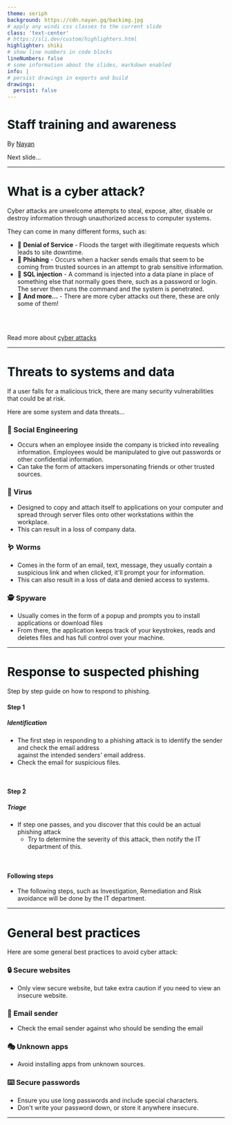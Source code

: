 ```yaml
---
theme: seriph
background: https://cdn.nayan.gq/backimg.jpg
# apply any windi css classes to the current slide
class: 'text-center'
# https://sli.dev/custom/highlighters.html
highlighter: shiki
# show line numbers in code blocks
lineNumbers: false
# some information about the slides, markdown enabled
info: |
# persist drawings in exports and build
drawings:
  persist: false
---
```


# Staff training and awareness

By [Nayan](https://nayanpatel.net)

<div class="pt-12">
  <span @click="$slidev.nav.next" class="px-2 py-1 rounded cursor-pointer" hover="bg-white bg-opacity-10">
    Next slide... <carbon:arrow-right class="inline"/>
  </span>
</div>

<div class="abs-br m-6 flex gap-2">
  <a href="N/A" target="_blank" alt="GitHub"
    class="text-xl icon-btn opacity-50 !border-none !hover:text-white">
    <carbon-logo-github />
  </a>
</div>

---

# What is a cyber attack? <Description />


Cyber attacks are unwelcome attempts to steal, expose, alter, disable or destroy information through unauthorized access to computer systems. <br>

<div class="grid grid-cols-1">

They can come in many different forms, such as:

- 🚫 **Denial of Service** - Floods the target with illegitimate requests which leads to site downtime.
- 🎣 **Phishing** - Occurs when a hacker sends emails that seem to be coming from trusted sources in an attempt to grab sensitive information.
- 💉 **SQL injection** - A command is injected into a data plane in place of something else that normally goes there, such as a password or login. The server then runs the command and the system is penetrated.
- 💬 **And more...** - There are more cyber attacks out there, these are only some of them!



<br>
<br>

Read more about [cyber attacks](https://notes.nayanpatel.net)

</div>

<style>
h1 {
  background-color: #2B90B6;
  background-image: linear-gradient(45deg, #4EC5D4 10%, #146b8c 20%);
  background-size: 100%;
  -webkit-background-clip: text;
  -moz-background-clip: text;
  -moz-text-fill-color: transparent;
}
</style>

---

# Threats to systems and data <MarkerCore />

If a user falls for a malicious trick, there are many security vulnerabilities that could be at risk. <br>

Here are some system and data threats...

<div class="grid grid-cols-2 gap-x-2"><div>

<div v-click>

### 👷 Social Engineering

- Occurs when an employee inside the company is tricked into revealing information. Employees would be manipulated to give out passwords or other confidential information. 
- Can take the form of attackers impersonating friends or other trusted sources. 

</div>

<div v-click>

### 🦠 Virus

- Designed to copy and attach itself to applications on your computer and spread through server files onto other workstations within the workplace. 
- This can result in a loss of company data. 

</div>


</div><div>

<div v-click>

### 🪱 Worms

- Comes in the form of an email, text, message, they usually contain a suspicious link and when clicked, it'll prompt your for information.
- This can also result in a loss of data and denied access to systems.

</div>

<div v-click>

### 🕵️ Spyware

- Usually comes in the form of a popup and prompts you to install applications or download files
- From there, the application keeps track of your keystrokes, reads and deletes files and has full control over your machine.

</div>
</div></div>


---

# Response to suspected phishing <MarkerPattern />

Step by step guide on how to respond to phishing.

<div v-click>

#### Step 1
##### **Identification**
- The first step in responding to a phishing attack is to identify the sender and check the email address 
<br> against the intended senders' email address.
- Check the email for suspicious files. 

</div>

<br>

<div v-click>

#### Step 2
##### **Triage**
- If step one passes, and you discover that this could be an actual phishing attack
  - Try to determine the severity of this attack, then notify the IT department of this. 

</div>

<br>

<div v-click>

#### Following steps
- The following steps, such as Investigation, Remediation and Risk avoidance will be done by the IT department. 

</div>


<style>

  .slidev-vclick-target {
    -webkit-transition-property: opacity;
    -o-transition-property: opacity;
    transition-property: opacity;
    -webkit-transition-timing-function: cubic-bezier(.4,0,.2,1);
    -o-transition-timing-function: cubic-bezier(.4,0,.2,1);
    transition-timing-function: cubic-bezier(0.4, 0, 0.2, 1);
    -webkit-transition-duration: .15s;
    -o-transition-duration: .15s;
    transition-duration: .15s;
    -webkit-transition-duration: .1s;
    -o-transition-duration: .1s;
    transition-duration: .1s;
    box-shadow: rgb(236 72 153 / 34%) 0px 0px 0px 3px;
    border-radius: 10px;
    padding: 10px;
    background-color: #1b1b1b;
    width: max-content;
  }

</style>

---

# General best practices <Tips />

Here are some general best practices to avoid cyber attack:

<div class="grid grid-cols-2 gap-x-2"><div>

<div v-click>

### 🔒 Secure websites

- Only view secure website, but take extra caution if you need to view an insecure website.

</div>

<div v-click>

### 📮 Email sender

- Check the email sender against who should be sending the email

</div>


</div><div>

<div v-click>

### 🎭 Unknown apps

- Avoid installing apps from unknown sources. 

</div>

<div v-click>

### ⌨️ Secure passwords

- Ensure you use long passwords and include special characters. 
- Don't write your password down, or store it anywhere insecure.

</div>
</div></div>

<style>

  .slidev-vclick-target {
    -webkit-transition-property: opacity;
    -o-transition-property: opacity;
    transition-property: opacity;
    -webkit-transition-timing-function: cubic-bezier(.4,0,.2,1);
    -o-transition-timing-function: cubic-bezier(.4,0,.2,1);
    transition-timing-function: cubic-bezier(0.4, 0, 0.2, 1);
    -webkit-transition-duration: .15s;
    -o-transition-duration: .15s;
    transition-duration: .15s;
    -webkit-transition-duration: .1s;
    -o-transition-duration: .1s;
    transition-duration: .1s;
    box-shadow: rgb(236 72 153 / 34%) 0px 0px 0px 3px;
    border-radius: 10px;
    padding: 10px;
    background-color: #1b1b1b;
    width: max-content;
  }

</style>

---